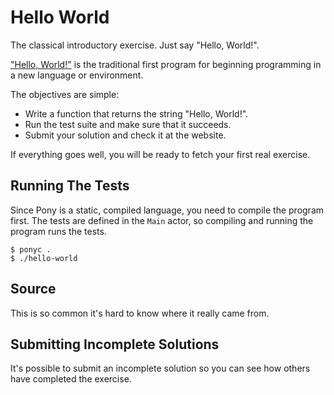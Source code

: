 # Hello World

The classical introductory exercise.
Just say "Hello, World!".

["Hello, World!"][WP] is the traditional first program
for beginning programming in a new language or environment.

The objectives are simple:

- Write a function that returns the string "Hello, World!".
- Run the test suite and make sure that it succeeds.
- Submit your solution and check it at the website.

If everything goes well, you will be ready to fetch your first real exercise.

## Running The Tests

Since Pony is a static, compiled language,
you need to compile the program first.
The tests are defined in the `Main` actor,
so compiling and running the program runs the tests.

```
$ ponyc .
$ ./hello-world
```

## Source

This is so common it's hard to know where it really came from.

## Submitting Incomplete Solutions

It's possible to submit an incomplete solution
so you can see how others have completed the exercise.

<!-- References -->
[WP]: http://en.wikipedia.org/wiki/%22Hello,_world!%22_program
